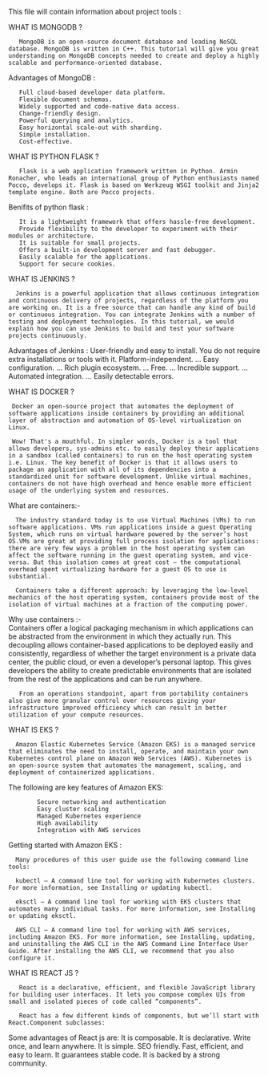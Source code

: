 This file will contain information about project tools :


WHAT IS MONGODB ?

       MongoDB is an open-source document database and leading NoSQL database. MongoDB is written in C++. This tutorial will give you great understanding on MongoDB concepts needed to create and deploy a highly scalable and performance-oriented database.

 Advantages of MongoDB :

       Full cloud-based developer data platform.
       Flexible document schemas.
       Widely supported and code-native data access.
       Change-friendly design.
       Powerful querying and analytics.
       Easy horizontal scale-out with sharding.
       Simple installation.
       Cost-effective.

WHAT IS PYTHON FLASK ?

       Flask is a web application framework written in Python. Armin Ronacher, who leads an international group of Python enthusiasts named Pocco, develops it. Flask is based on Werkzeug WSGI toolkit and Jinja2 template engine. Both are Pocco projects.

   Benifits of python flask :

       It is a lightweight framework that offers hassle-free development.
       Provide flexibility to the developer to experiment with their modules or architecture.
       It is suitable for small projects.
       Offers a built-in development server and fast debugger.
       Easily scalable for the applications.
       Support for secure cookies. 

WHAT IS JENKINS ?

      Jenkins is a powerful application that allows continuous integration and continuous delivery of projects, regardless of the platform you are working on. It is a free source that can handle any kind of build or continuous integration. You can integrate Jenkins with a number of testing and deployment technologies. In this tutorial, we would explain how you can use Jenkins to build and test your software projects continuously.

  Advantages of Jenkins :
      User-friendly and easy to install. You do not require extra installations or tools with it.
      Platform-independent. ...
      Easy configuration. ...
      Rich plugin ecosystem. ...
      Free. ...
      Incredible support. ...
      Automated integration. ...
      Easily detectable errors.

WHAT IS DOCKER ?

     Docker an open-source project that automates the deployment of software applications inside containers by providing an additional layer of abstraction and automation of OS-level virtualization on Linux.

     Wow! That's a mouthful. In simpler words, Docker is a tool that allows developers, sys-admins etc. to easily deploy their applications in a sandbox (called containers) to run on the host operating system i.e. Linux. The key benefit of Docker is that it allows users to package an application with all of its dependencies into a standardized unit for software development. Unlike virtual machines, containers do not have high overhead and hence enable more efficient usage of the underlying system and resources.

What are containers:- 

      The industry standard today is to use Virtual Machines (VMs) to run software applications. VMs run applications inside a guest Operating System, which runs on virtual hardware powered by the server’s host OS.VMs are great at providing full process isolation for applications: there are very few ways a problem in the host operating system can affect the software running in the guest operating system, and vice-versa. But this isolation comes at great cost — the computational overhead spent virtualizing hardware for a guest OS to use is substantial.

      Containers take a different approach: by leveraging the low-level mechanics of the host operating system, containers provide most of the isolation of virtual machines at a fraction of the computing power.

Why use containers :-   
       Containers offer a logical packaging mechanism in which applications can be abstracted from the environment in which they actually run. This decoupling allows container-based applications to be deployed easily and consistently, regardless of whether the target environment is a private data center, the public cloud, or even a developer’s personal laptop. This gives developers the ability to create predictable environments that are isolated from the rest of the applications and can be run anywhere.

       From an operations standpoint, apart from portability containers also give more granular control over resources giving your infrastructure improved efficiency which can result in better utilization of your compute resources.

WHAT IS EKS ?

      Amazon Elastic Kubernetes Service (Amazon EKS) is a managed service that eliminates the need to install, operate, and maintain your own Kubernetes control plane on Amazon Web Services (AWS). Kubernetes is an open-source system that automates the management, scaling, and deployment of containerized applications.

The following are key features of Amazon EKS:

            Secure networking and authentication
            Easy cluster scaling
            Managed Kubernetes experience
            High availability
            Integration with AWS services

Getting started with Amazon EKS :

      Many procedures of this user guide use the following command line tools:

      kubectl – A command line tool for working with Kubernetes clusters. For more information, see Installing or updating kubectl.

      eksctl – A command line tool for working with EKS clusters that automates many individual tasks. For more information, see Installing or updating eksctl.

      AWS CLI – A command line tool for working with AWS services, including Amazon EKS. For more information, see Installing, updating, and uninstalling the AWS CLI in the AWS Command Line Interface User Guide. After installing the AWS CLI, we recommend that you also configure it.


WHAT IS REACT JS ?

       React is a declarative, efficient, and flexible JavaScript library for building user interfaces. It lets you compose complex UIs from small and isolated pieces of code called “components”.

       React has a few different kinds of components, but we’ll start with React.Component subclasses:

Some advantages of React js are:
       It is composable.
       It is declarative.
       Write once, and learn anywhere.
       It is simple.
       SEO friendly.
       Fast, efficient, and easy to learn.
       It guarantees stable code.
       It is backed by a strong community.
